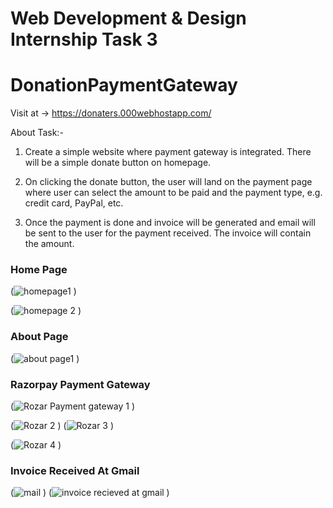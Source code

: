 # Web Development & Design Internship Task 3
# DonationPaymentGateway

Visit at -> https://donaters.000webhostapp.com/

About Task:- 

1) Create a simple website where payment gateway is integrated. There will be a simple donate button on homepage. 



2) On clicking the donate button, the user will land on the payment page where user can select the amount to be paid and the payment type, e.g. credit card, PayPal, etc.



3) Once the payment is done and invoice will be generated and email will be sent to the user for the payment received. The invoice will contain the amount.



### Home Page

(![homepage1](https://user-images.githubusercontent.com/87903257/133400249-84c13d5d-7787-4564-b484-65433ece2859.png)
)


(![homepage 2](https://user-images.githubusercontent.com/87903257/133400344-c7f9acad-0b0b-4455-b5ee-917e08fb63eb.png)
)


### About Page

(![about page1](https://user-images.githubusercontent.com/87903257/133400450-18fc1987-d721-4acd-9a0b-d0be4dafbf61.png)
)

### Razorpay Payment Gateway 

(![Rozar Payment gateway 1](https://user-images.githubusercontent.com/87903257/133400564-cf224ecd-62df-4098-a4ca-5bbddb643ef8.png)
)

(![Rozar 2](https://user-images.githubusercontent.com/87903257/133400677-37617290-eaea-4098-8aed-0d8bf3a1daf8.png)
)
(![Rozar 3](https://user-images.githubusercontent.com/87903257/133400794-3b8d3dd7-3158-4a9f-9892-30073f90dbdd.png)
)

(![Rozar 4](https://user-images.githubusercontent.com/87903257/133400873-71896977-dfa3-428d-bfaa-37db7527416f.png)
)


### Invoice Received At Gmail

(![mail](https://user-images.githubusercontent.com/87903257/133400969-64fef482-8cdf-4471-a4cc-fd952b68114e.png)
)
(![invoice recieved at gmail](https://user-images.githubusercontent.com/87903257/133401029-4ccf3fbd-f070-4221-b6a1-2db139560dd9.png)
)




